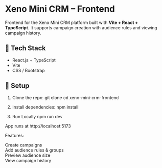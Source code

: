 # Xeno Mini CRM – Frontend

Frontend for the Xeno Mini CRM platform built with **Vite + React + TypeScript**. It supports campaign creation with audience rules and viewing campaign history.

## 🔧 Tech Stack

- React.js + TypeScript
- Vite
- CSS / Bootstrap

## 🚀 Setup

1. Clone the repo:
   git clone
   cd xeno-mini-crm-frontend

2. Install dependencies:
   npm install

3. Run Locally
   npm run dev

App runs at http://localhost:5173


Features:

Create campaigns <br>
Add audience rules & groups <br>
Preview audience size <br>
View campaign history <br>
